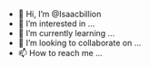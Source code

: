 - 👋 Hi, I’m @Isaacbillion
- 👀 I’m interested in ...
- 🌱 I’m currently learning ...
- 💞️ I’m looking to collaborate on ...
- 📫 How to reach me ...

<!---
Isaacbillion/Isaacbillion is a ✨ special ✨ repository because its `README.md` (this file) appears on your GitHub profile.
You can click the Preview link to take a look at your changes.
--->
